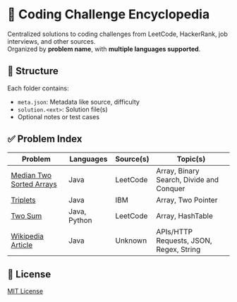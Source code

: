 # 🧠 Coding Challenge Encyclopedia

Centralized solutions to coding challenges from LeetCode, HackerRank, job interviews, and other sources.  
Organized by **problem name**, with **multiple languages supported**.


## 📁 Structure

Each folder contains:
- `meta.json`: Metadata like source, difficulty
- `solution.<ext>`: Solution file(s)
- Optional notes or test cases


## ✅ Problem Index

| Problem | Languages | Source(s) | Topic(s) |
|---------|-----------|-----------|----------|
| [Median Two Sorted Arrays](./challenges/median-two-sorted-arrays) | Java | LeetCode | Array, Binary Search, Divide and Conquer
| [Triplets](./challenges/triplets) | Java | IBM | Array, Two Pointer
| [Two Sum](./challenges/two-sum) | Java, Python | LeetCode | Array, HashTable
| [Wikipedia Article](./challenges/wikipedia-article) | Java | Unknown | APIs/HTTP Requests, JSON, Regex, String

## 📃 License

[MIT License](./LICENSE.txt)

